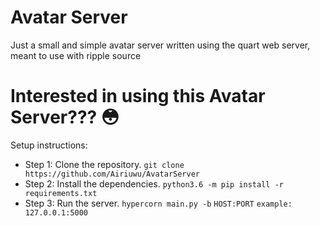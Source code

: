 # Avatar Server
Just a small and simple avatar server written using the quart web server, meant to use with ripple source

# Interested in using this Avatar Server??? :flushed:
Setup instructions:
* Step 1: Clone the repository. `git clone https://github.com/Airiuwu/AvatarServer`
* Step 2: Install the dependencies. `python3.6 -m pip install -r requirements.txt`
* Step 3: Run the server. `hypercorn main.py -b` `HOST:PORT` `example: 127.0.0.1:5000`
